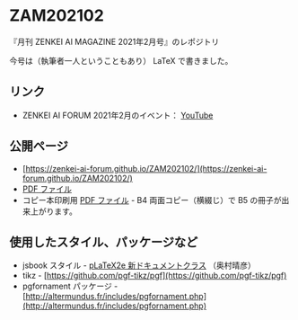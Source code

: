 # ZAM202102
『月刊 ZENKEI AI MAGAZINE 2021年2月号』のレポジトリ

今号は（執筆者一人ということもあり） LaTeX で書きました。

## リンク

* ZENKEI AI FORUM 2021年2月のイベント： [YouTube](https://youtu.be/9Y7O6bYCq4s)

## 公開ページ

* [https://zenkei-ai-forum.github.io/ZAM202102/](https://zenkei-ai-forum.github.io/ZAM202102/)
* [PDF ファイル](https://zenkei-ai-forum.github.io/ZAM202102/ZAM202102-v4b.pdf)
* コピー本印刷用 [PDF ファイル](https://zenkei-ai-forum.github.io/ZAM202102/ZAM202102-v4b_for-print.pdf) - B4 両面コピー（横綴じ）で B5 の冊子が出来上がります。

## 使用したスタイル、パッケージなど

* jsbook スタイル - [pLaTeX2e 新ドキュメントクラス](https://oku.edu.mie-u.ac.jp/~okumura/jsclasses/) （奥村晴彦）
* tikz - [https://github.com/pgf-tikz/pgf](https://github.com/pgf-tikz/pgf)
* pgfornament パッケージ - [http://altermundus.fr/includes/pgfornament.php](http://altermundus.fr/includes/pgfornament.php)
